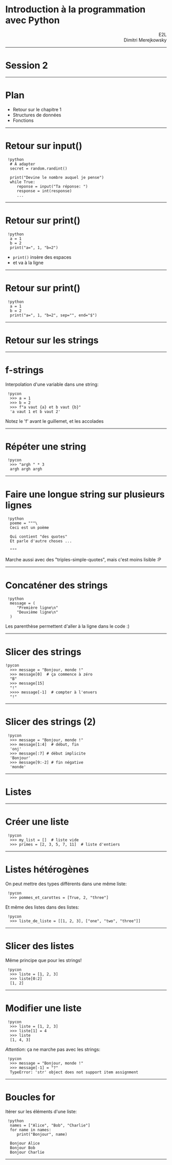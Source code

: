 # Introduction à la programmation avec Python



<p align="right">
E2L <br />
Dimitri Merejkowsky <br />
</p>

---

# Session 2

----

# Plan

* Retour sur le chapitre 1
* Structures de données
* Fonctions

---

# Retour sur input()

     !python
      # À adapter
      secret = random.randint()

      print("Devine le nombre auquel je pense")
      while True:
         reponse = input("Ta réponse: ")
         response = int(response)
         ...

---


# Retour sur print()


     !python
      a = 1
      b = 2
      print("a=", 1, "b=2")

* `print()` insère des espaces
* et va à la ligne

---

# Retour sur print()

     !python
      a = 1
      b = 2
      print("a=", 1, "b=2", sep="", end="$")

---

# Retour sur les strings

---

# f-strings

Interpolation d'une variable dans une string:

     !pycon
      >>> a = 1
      >>> b = 2
      >>> f"a vaut {a} et b vaut {b}"
      'a vaut 1 et b vaut 2'

Notez le 'f' avant le guillemet, et les accolades

---

# Répéter une string

     !pycon
      >>> "argh " * 3
      argh argh argh
---

# Faire une longue string sur plusieurs lignes


     !python
      poeme = """\
      Ceci est un poème

      Qui contient "des quotes"
      Et parle d'autre choses ...

      """

Marche aussi avec des "triples-simple-quotes", mais c'est moins lisible :P

---

# Concaténer des strings

     !python
      message = (
         "Première ligne\n"
         "Deuxième ligne\n"
      )

Les parenthèse permettent d'aller à la ligne dans le code :)

---

# Slicer des strings

    !pycon
      >>> message = "Bonjour, monde !"
      >>> message[0]  # ça commence à zéro
      "B"
      >>> message[15]
      "!"
      >>>> message[-1]  # compter à l'envers
      "!"

---

# Slicer des strings (2)

     !pycon
      >>> message = "Bonjour, monde !"
      >>> message[1:4]  # début, fin
      'onj'
      >>> message[:7] # début implicite
      'Bonjour'
      >>> message[9:-2] # fin négative
      'monde'

---

# Listes

---

# Créer une liste

     !pycon
      >>> my_list = []  # liste vide
      >>> primes = [2, 3, 5, 7, 11]  # liste d'entiers

---

# Listes hétérogènes

On peut mettre des types différents dans une même liste:

     !pycon
      >>> pommes_et_carottes = [True, 2, "three"]

Et même des listes dans des listes:

     !pycon
      >>> liste_de_liste = [[1, 2, 3], ["one", "two", "three"]]

----

# Slicer des listes

Même principe que pour les strings!

     !pycon
      >>> liste = [1, 2, 3]
      >>> liste[0:2]
      [1, 2]

---

# Modifier une liste

     !pycon
      >>> liste = [1, 2, 3]
      >>> liste[1] = 4
      >>> liste
      [1, 4, 3]


*Attention*: ça ne marche pas avec les strings:

     !pycon
      >>> message = "Bonjour, monde !"
      >>> message[-1] = "?"
      TypeError: 'str' object does not support item assignment

---

# Boucles for

Itérer sur les éléments d'une liste:


     !python
      names = ["Alice", "Bob", "Charlie"]
      for name in names:
         print("Bonjour", name)

      Bonjour Alice
      Bonjour Bob
      Bonjour Charlie

---
